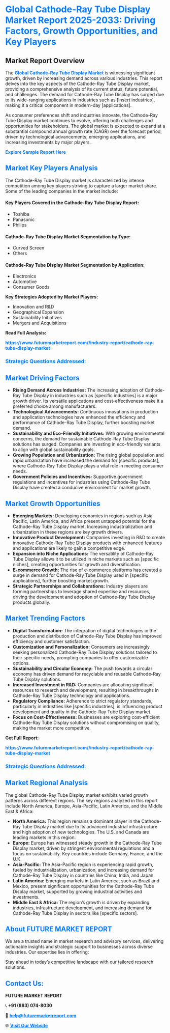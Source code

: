 <h1 style="color: #007BFF;">Global Cathode-Ray Tube Display Market Report 2025-2033: Driving Factors, Growth Opportunities, and Key Players</h1>

<section id="overview">
<h2>Market Report Overview</h2>
<p>The <a href="https://www.futuremarketreport.com//industry-report/cathode-ray-tube-display-market" style="color: #007BFF; text-decoration: none;"><strong>Global Cathode-Ray Tube Display Market</strong></a> is witnessing significant growth, driven by increasing demand across various industries. This report delves into the key aspects of the Cathode-Ray Tube Display market, providing a comprehensive analysis of its current status, future potential, and challenges. The demand for Cathode-Ray Tube Display has surged due to its wide-ranging applications in industries such as [insert industries], making it a critical component in modern-day [applications].</p>
<p>As consumer preferences shift and industries innovate, the Cathode-Ray Tube Display market continues to evolve, offering both challenges and opportunities for stakeholders. The global market is expected to expand at a substantial compound annual growth rate (CAGR) over the forecast period, driven by technological advancements, emerging applications, and increasing investments by major players.</p>
</section>

<section id="overview">
<p><a href="https://www.futuremarketreport.com//request-sample/reportId=76251" style="color: #007BFF; text-decoration: none;"><strong>Explore Sample Report Here</strong></a></p>
</section>

<section id="key-players">
<h2 style="color: #007BFF;">Market Key Players Analysis</h2>
<p>The Cathode-Ray Tube Display market is characterized by intense competition among key players striving to capture a larger market share. Some of the leading companies in the market include:</p>
<h4>Key Players Covered in the Cathode-Ray Tube Display Report:</h4>
<ul><li>Toshiba</li><li>Panasonic</li><li>Philips</li></ul>
<h4>Cathode-Ray Tube Display Market Segmentation by Type:</h4>
<ul><li>Curved Screen</li><li>Others</li></ul>

<h4>Cathode-Ray Tube Display Market Segmentation by Application:</h4>
<ul><li>Electronics</li><li>Automotive</li><li>Consumer Goods</li></ul>
<p><strong>Key Strategies Adopted by Market Players:</strong></p>
<ul>
<li>Innovation and R&D</li>
<li>Geographical Expansion</li>
<li>Sustainability Initiatives</li>
<li>Mergers and Acquisitions</li>
</ul>
</section>

<section>
<p><strong>Read Full Analysis: </strong></p><a href="https://www.futuremarketreport.com//industry-report/cathode-ray-tube-display-market" style="color: #007BFF; text-decoration: none;"><strong>https://www.futuremarketreport.com//industry-report/cathode-ray-tube-display-market</strong></a>
<h3 style="color: #007BFF;">Strategic Questions Addressed:</h3>
</section>

<section id="driving-factors">
<h2 style="color: #007BFF;">Market Driving Factors</h2>
<ul>
<li><strong>Rising Demand Across Industries:</strong> The increasing adoption of Cathode-Ray Tube Display in industries such as [specific industries] is a major growth driver. Its versatile applications and cost-effectiveness make it a preferred choice among manufacturers.</li>
<li><strong>Technological Advancements:</strong> Continuous innovations in production and application technologies have enhanced the efficiency and performance of Cathode-Ray Tube Display, further boosting market demand.</li>
<li><strong>Sustainability and Eco-Friendly Initiatives:</strong> With growing environmental concerns, the demand for sustainable Cathode-Ray Tube Display solutions has surged. Companies are investing in eco-friendly variants to align with global sustainability goals.</li>
<li><strong>Growing Population and Urbanization:</strong> The rising global population and rapid urbanization have increased the demand for [specific products], where Cathode-Ray Tube Display plays a vital role in meeting consumer needs.</li>
<li><strong>Government Policies and Incentives:</strong> Supportive government regulations and incentives for industries using Cathode-Ray Tube Display have created a conducive environment for market growth.</li>
</ul>
</section>

<section id="growth-opportunities">
<h2 style="color: #007BFF;">Market Growth Opportunities</h2>
<ul>
<li><strong>Emerging Markets:</strong> Developing economies in regions such as Asia-Pacific, Latin America, and Africa present untapped potential for the Cathode-Ray Tube Display market. Increasing industrialization and urbanization in these regions are key growth drivers.</li>
<li><strong>Innovative Product Development:</strong> Companies investing in R&D to create innovative Cathode-Ray Tube Display products with enhanced features and applications are likely to gain a competitive edge.</li>
<li><strong>Expansion into Niche Applications:</strong> The versatility of Cathode-Ray Tube Display allows it to be utilized in niche markets such as [specific niches], creating opportunities for growth and diversification.</li>
<li><strong>E-commerce Growth:</strong> The rise of e-commerce platforms has created a surge in demand for Cathode-Ray Tube Display used in [specific applications], further boosting market growth.</li>
<li><strong>Strategic Partnerships and Collaborations:</strong> Industry players are forming partnerships to leverage shared expertise and resources, driving the development and adoption of Cathode-Ray Tube Display products globally.</li>
</ul>
</section>

<section id="trending-factors">
<h2 style="color: #007BFF;">Market Trending Factors</h2>
<ul>
<li><strong>Digital Transformation:</strong> The integration of digital technologies in the production and distribution of Cathode-Ray Tube Display has improved efficiency and customer satisfaction.</li>
<li><strong>Customization and Personalization:</strong> Consumers are increasingly seeking personalized Cathode-Ray Tube Display solutions tailored to their specific needs, prompting companies to offer customizable options.</li>
<li><strong>Sustainability and Circular Economy:</strong> The push towards a circular economy has driven demand for recyclable and reusable Cathode-Ray Tube Display solutions.</li>
<li><strong>Increased Investment in R&D:</strong> Companies are allocating significant resources to research and development, resulting in breakthroughs in Cathode-Ray Tube Display technology and applications.</li>
<li><strong>Regulatory Compliance:</strong> Adherence to strict regulatory standards, particularly in industries like [specific industries], is influencing product development and quality in the Cathode-Ray Tube Display market.</li>
<li><strong>Focus on Cost-Effectiveness:</strong> Businesses are exploring cost-efficient Cathode-Ray Tube Display solutions without compromising on quality, making the market more competitive.</li>
</ul>
</section>

<section>
<p><strong>Get Full Report: </strong></p><a href="https://www.futuremarketreport.com//industry-report/cathode-ray-tube-display-market" style="color: #007BFF; text-decoration: none;"><strong>https://www.futuremarketreport.com//industry-report/cathode-ray-tube-display-market</strong></a>
<h3 style="color: #007BFF;">Strategic Questions Addressed:</h3>
</section>


<section id="regional-analysis">
<h2 style="color: #007BFF;">Market Regional Analysis</h2>
<p>The global Cathode-Ray Tube Display market exhibits varied growth patterns across different regions. The key regions analyzed in this report include North America, Europe, Asia-Pacific, Latin America, and the Middle East & Africa:</p>
<ul>
<li><strong>North America:</strong> This region remains a dominant player in the Cathode-Ray Tube Display market due to its advanced industrial infrastructure and high adoption of new technologies. The U.S. and Canada are leading markets in this region.</li>
<li><strong>Europe:</strong> Europe has witnessed steady growth in the Cathode-Ray Tube Display market, driven by stringent environmental regulations and a focus on sustainability. Key countries include Germany, France, and the U.K.</li>
<li><strong>Asia-Pacific:</strong> The Asia-Pacific region is experiencing rapid growth, fueled by industrialization, urbanization, and increasing demand for Cathode-Ray Tube Display in countries like China, India, and Japan.</li>
<li><strong>Latin America:</strong> Emerging markets in Latin America, such as Brazil and Mexico, present significant opportunities for the Cathode-Ray Tube Display market, supported by growing industrial activities and investments.</li>
<li><strong>Middle East & Africa:</strong> The region’s growth is driven by expanding industries, infrastructure development, and increasing demand for Cathode-Ray Tube Display in sectors like [specific sectors].</li>
</ul>
</section>

<footer>
<h2 style="color: #007BFF;">About FUTURE MARKET REPORT</h2>
<p>We are a trusted name in market research and advisory services, delivering actionable insights and strategic support to businesses across diverse industries. Our expertise lies in offering:</p>

<p>Stay ahead in today’s competitive landscape with our tailored research solutions.</p>

<h2 style="color: #007BFF;">Contact Us:</h2>
<p><strong>FUTURE MARKET REPORT</strong></p>
<p>📞 <strong>+91 (883) 074-8030</strong></p>
<p>📧 <strong><a href="mailto:help@futuremarketreport.com" style="color: #007BFF;">help@futuremarketreport.com</a></strong></p>
<p>🌐 <strong><a href="https://www.futuremarketreport.com/" style="color: #007BFF;">Visit Our Website</a></strong></p>
</footer>
